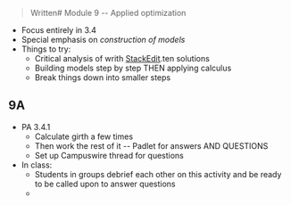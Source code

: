 


> Written# Module 9 -- Applied optimization

- Focus entirely in 3.4
- Special emphasis on *construction of models* 
- Things to try: 
	- Critical analysis of writh [StackEdit](https://stackedit.io/).ten solutions
	- Building models step by step THEN applying calculus
	- Break things down into smaller steps 


## 9A 

- PA 3.4.1 
	- Calculate girth a few times 
	- Then work the rest of it -- Padlet for answers AND QUESTIONS
	- Set up Campuswire thread for questions 
- In class: 
	- Students in groups debrief each other on this activity and be ready to be called upon to answer questions 
	- 
<!--stackedit_data:
eyJoaXN0b3J5IjpbMTc1NzA5MTgzNCw3MzA5OTgxMTZdfQ==
-->